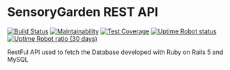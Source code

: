 # SensoryGarden REST API

[![Build Status](https://travis-ci.org/EPHEC-Enovatech/sensorygarden-api.svg?branch=master)](https://travis-ci.org/EPHEC-Enovatech/sensorygarden-api)
[![Maintainability](https://api.codeclimate.com/v1/badges/31bcd0b9eb34f18ce1c4/maintainability)](https://codeclimate.com/github/EPHEC-Enovatech/sensorygarden-api/maintainability)
[![Test Coverage](https://api.codeclimate.com/v1/badges/31bcd0b9eb34f18ce1c4/test_coverage)](https://codeclimate.com/github/EPHEC-Enovatech/sensorygarden-api/test_coverage)
[![Uptime Robot status](https://img.shields.io/uptimerobot/status/m781197194-91bd11d1d9716b993f6ab7ea.svg)](https://stats.uptimerobot.com/3wxA3hqAA)
[![Uptime Robot ratio (30 days)](https://img.shields.io/uptimerobot/ratio/m781197194-91bd11d1d9716b993f6ab7ea.svg)](https://stats.uptimerobot.com/3wxA3hqAA)

RestFul API used to fetch the Database developed with Ruby on Rails 5 and MySQL
